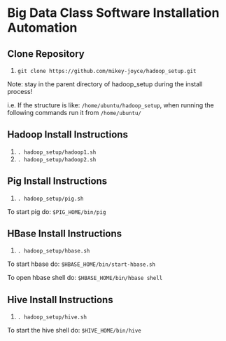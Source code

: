 # Big Data Class Software Installation Automation

## Clone Repository
1. `git clone https://github.com/mikey-joyce/hadoop_setup.git`

Note: stay in the parent directory of hadoop_setup during the install process!

i.e. If the structure is like: `/home/ubuntu/hadoop_setup`, when running the following commands run it from `/home/ubuntu/`
 
## Hadoop Install Instructions
1. `. hadoop_setup/hadoop1.sh`
2. `. hadoop_setup/hadoop2.sh`

## Pig Install Instructions
1. `. hadoop_setup/pig.sh`

To start pig do: `$PIG_HOME/bin/pig`

## HBase Install Instructions
1. `. hadoop_setup/hbase.sh`

To start hbase do: `$HBASE_HOME/bin/start-hbase.sh`

To open hbase shell do: `$HBASE_HOME/bin/hbase shell`

## Hive Install Instructions
1. `. hadoop_setup/hive.sh`

To start the hive shell do: `$HIVE_HOME/bin/hive`
